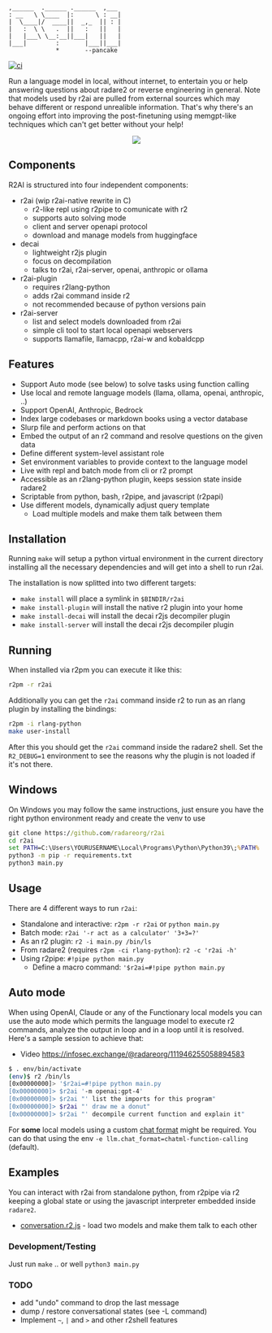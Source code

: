 ```
,______  .______ .______  ,___
: __   \ \____  |:      \ : __|
|  \____|/  ____||  _,_  || : |
|   :  \ \   .  ||   :   ||   |
|   |___\ \__:__||___|   ||   |
|___|        :       |___||___|
             *       --pancake
```

[![ci](https://github.com/radareorg/r2ai/actions/workflows/ci.yml/badge.svg)](https://github.com/radareorg/r2ai/actions/workflows/ci.yml)

Run a language model in local, without internet, to entertain you or help answering questions about radare2 or reverse engineering in general. Note that models used by r2ai are pulled from external sources which may behave different or respond unrealible information. That's why there's an ongoing effort into improving the post-finetuning using memgpt-like techniques which can't get better without your help!

<p align="center">
  <img src="doc/r2clippy.jpg">
</p>

## Components

R2AI is structured into four independent components:

* r2ai (wip r2ai-native rewrite in C)
  * r2-like repl using r2pipe to comunicate with r2
  * supports auto solving mode
  * client and server openapi protocol
  * download and manage models from huggingface
* decai
  * lightweight r2js plugin
  * focus on decompilation
  * talks to r2ai, r2ai-server, openai, anthropic or ollama
* r2ai-plugin
  * requires r2lang-python
  * adds r2ai command inside r2
  * not recommended because of python versions pain
* r2ai-server
  * list and select models downloaded from r2ai
  * simple cli tool to start local openapi webservers
  * supports llamafile, llamacpp, r2ai-w and kobaldcpp

## Features

* Support Auto mode (see below) to solve tasks using function calling
* Use local and remote language models (llama, ollama, openai, anthropic, ..)
* Support OpenAI, Anthropic, Bedrock
* Index large codebases or markdown books using a vector database
* Slurp file and perform actions on that
* Embed the output of an r2 command and resolve questions on the given data
* Define different system-level assistant role
* Set environment variables to provide context to the language model
* Live with repl and batch mode from cli or r2 prompt
* Accessible as an r2lang-python plugin, keeps session state inside radare2
* Scriptable from python, bash, r2pipe, and javascript (r2papi)
* Use different models, dynamically adjust query template
  * Load multiple models and make them talk between them

## Installation

Running `make` will setup a python virtual environment in the current directory installing all the necessary dependencies and will get into a shell to run r2ai.

The installation is now splitted into two different targets:

* `make install` will place a symlink in `$BINDIR/r2ai`
* `make install-plugin` will install the native r2 plugin into your home
* `make install-decai` will install the decai r2js decompiler plugin
* `make install-server` will install the decai r2js decompiler plugin

## Running

When installed via r2pm you can execute it like this:

```bash
r2pm -r r2ai
```

Additionally you can get the `r2ai` command inside r2 to run as an rlang plugin by installing the bindings:

```bash
r2pm -i rlang-python
make user-install
```

After this you should get the `r2ai` command inside the radare2 shell. Set the `R2_DEBUG=1` environment to see the reasons why the plugin is not loaded if it's not there.

## Windows

On Windows you may follow the same instructions, just ensure you have the right python environment ready and create the venv to use

```cmd
git clone https://github.com/radareorg/r2ai
cd r2ai
set PATH=C:\Users\YOURUSERNAME\Local\Programs\Python\Python39\;%PATH%
python3 -m pip -r requirements.txt
python3 main.py
```

## Usage

There are 4 different ways to run `r2ai`:

* Standalone and interactive: `r2pm -r r2ai` or `python main.py`
* Batch mode: `r2ai '-r act as a calculator' '3+3=?'`
* As an r2 plugin: `r2 -i main.py /bin/ls`
* From radare2 (requires `r2pm -ci rlang-python`): `r2 -c 'r2ai -h'`
* Using r2pipe: `#!pipe python main.py`
  * Define a macro command: `'$r2ai=#!pipe python main.py`

## Auto mode

When using OpenAI, Claude or any of the Functionary local models you can use the auto mode which permits the language model to execute r2 commands, analyze the output in loop and in a loop until it is resolved. Here's a sample session to achieve that:

* Video https://infosec.exchange/@radareorg/111946255058894583

```bash
$ . env/bin/activate
(env)$ r2 /bin/ls
[0x00000000]> '$r2ai=#!pipe python main.py
[0x00000000]> $r2ai '-m openai:gpt-4'
[0x00000000]> $r2ai "' list the imports for this program"
[0x00000000]> $r2ai "' draw me a donut"
[0x00000000]> $r2ai "' decompile current function and explain it"
```
For **some** local models using a custom [chat format](https://github.com/abetlen/llama-cpp-python/tree/c032fc65b0873337ed39e5d63e15468a5d797646?tab=readme-ov-file#function-calling) might be required. You can do that using the env `-e llm.chat_format=chatml-function-calling` (default).

## Examples

You can interact with r2ai from standalone python, from r2pipe via r2 keeping a global state or using the javascript interpreter embedded inside `radare2`.

* [conversation.r2.js](examples/conversation.r2.js) - load two models and make them talk to each other

### Development/Testing

Just run `make` .. or well `python3 main.py`

### TODO

* add "undo" command to drop the last message
* dump / restore conversational states (see -L command)
* Implement `~`, `|` and `>` and other r2shell features
